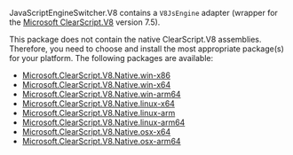 JavaScriptEngineSwitcher.V8 contains a `V8JsEngine` adapter (wrapper for the [Microsoft ClearScript.V8](http://github.com/Microsoft/ClearScript) version 7.5).

This package does not contain the native ClearScript.V8 assemblies.
Therefore, you need to choose and install the most appropriate package(s) for your platform.
The following packages are available:

 * [Microsoft.ClearScript.V8.Native.win-x86](https://www.nuget.org/packages/Microsoft.ClearScript.V8.Native.win-x86)
 * [Microsoft.ClearScript.V8.Native.win-x64](https://www.nuget.org/packages/Microsoft.ClearScript.V8.Native.win-x64)
 * [Microsoft.ClearScript.V8.Native.win-arm64](https://www.nuget.org/packages/Microsoft.ClearScript.V8.Native.win-arm64)
 * [Microsoft.ClearScript.V8.Native.linux-x64](https://www.nuget.org/packages/Microsoft.ClearScript.V8.Native.linux-x64)
 * [Microsoft.ClearScript.V8.Native.linux-arm](https://www.nuget.org/packages/Microsoft.ClearScript.V8.Native.linux-arm)
 * [Microsoft.ClearScript.V8.Native.linux-arm64](https://www.nuget.org/packages/Microsoft.ClearScript.V8.Native.linux-arm64)
 * [Microsoft.ClearScript.V8.Native.osx-x64](https://www.nuget.org/packages/Microsoft.ClearScript.V8.Native.osx-x64)
 * [Microsoft.ClearScript.V8.Native.osx-arm64](https://www.nuget.org/packages/Microsoft.ClearScript.V8.Native.osx-arm64)